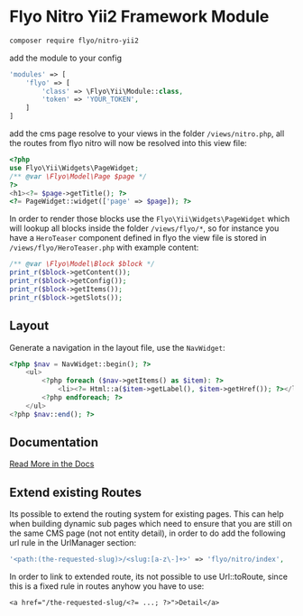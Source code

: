 # Flyo Nitro Yii2 Framework Module

```sh
composer require flyo/nitro-yii2
```

add the module to your config

```php
'modules' => [
    'flyo' => [
        'class' => \Flyo\Yii\Module::class,
        'token' => 'YOUR_TOKEN',
    ]
]
```

add the cms page resolve to your views in the folder `/views/nitro.php`, all the routes from flyo nitro will now be resolved into this view file:

```php
<?php
use Flyo\Yii\Widgets\PageWidget;
/** @var \Flyo\Model\Page $page */
?>
<h1><?= $page->getTitle(); ?>
<?= PageWidget::widget(['page' => $page]); ?>
```

In order to render those blocks use the `Flyo\Yii\Widgets\PageWidget` which will lookup all blocks inside the folder `/views/flyo/*`, so for instance you have a `HeroTeaser` component defined in flyo the view file is stored in `/views/flyo/HeroTeaser.php` with example content:

```php
/** @var \Flyo\Model\Block $block */
print_r($block->getContent());
print_r($block->getConfig());
print_r($block->getItems());
print_r($block->getSlots());
```

## Layout

Generate a navigation in the layout file, use the `NavWidget`:

```php
<?php $nav = NavWidget::begin(); ?>
    <ul>
        <?php foreach ($nav->getItems() as $item): ?>
            <li><?= Html::a($item->getLabel(), $item->getHref()); ?></li>
        <?php endforeach; ?>
    </ul>
<?php $nav::end(); ?>
```

## Documentation

[Read More in the Docs](https://dev.flyo.cloud/nitro/php)

## Extend existing Routes

Its possible to extend the routing system for existing pages. This can help when building dynamic sub pages which need to ensure that you are still on the same CMS page (not not entity detail), in order to do add the following url rule in the UrlManager section:

```php
'<path:(the-requested-slug)>/<slug:[a-z\-]+>' => 'flyo/nitro/index',
```

In order to link to extended route, its not possible to use Url::toRoute, since this is a fixed rule in routes anyhow you have to use:

```
<a href="/the-requested-slug/<?= ...; ?>">Detail</a>
```
